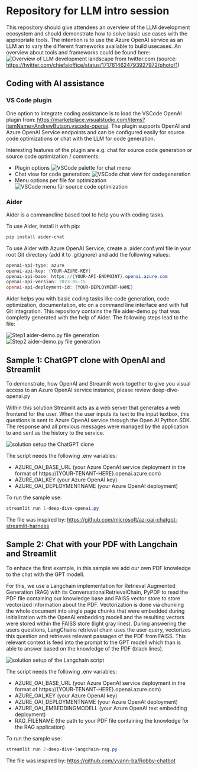 # Repository for LLM intro session

This repository should give attendees an overview of the LLM development ecosystem and should demonstrate how to solve basic use cases with the appropriate tools. The intention is to use the Azure OpenAI service as an LLM an to vary the different frameworks available to build usecases.
An overview about tools and frameworks could be found here:
![Overview of LLM development landscape from twitter.com](https://pbs.twimg.com/media/F9YsiGQboAISlLm?format=jpg&name=large)
(source: <https://twitter.com/chiefaioffice/status/1717614624793927972/photo/1>)

## Coding with AI assistance

### VS Code plugin

One option to integrate coding assistance is to load the VSCode OpenAI plugin from:
<https://marketplace.visualstudio.com/items?itemName=AndrewButson.vscode-openai>. The plugin supports OpenAI and Azure OpenAI Service endpoints and can be configured easily for source code optimizations or chat with the LLM for code generation.

Interesting features of the plugin are e.g. chat for source code generation or source code optimization / comments:

- Plugin options ![VSCode palette for chat menu](./pictures/vscode-openai-palette.png)
- Chat view for code generation: ![VSCode chat view for codegeneration](./pictures/vscode-openai-chat.png)
- Menu options per file for optimization ![VSCode menu für source code optimization](./pictures/vscode-openai-menu.png)

### Aider

Aider is a commandline based tool to help you with coding tasks.

To use Aider, install it with pip:

```powershell
pip install aider-chat
```

To use Aider with Azure OpenAI Service, create a .aider.conf.yml file in your root Git directory (add it to .gitignore)  and add the following values:

```powershell
openai-api-type: azure
openai-api-key: {YOUR-AZURE-KEY}
openai-api-base: https://{YOUR-API-ENDPOINT}.openai.azure.com
openai-api-version: 2023-05-15
openai-api-deployment-id: {YOUR-DEPLOYMENT-NAME}
```

Aider helps you with basic coding tasks like code generation, code optimization, documentation, etc on a command line interface and with full Git integration. This repository contains the file aider-demo.py that was completly generated with the help of Aider. The following steps lead to the file:

![Step1 aider-demo.py file generation](./pictures/aider-demo-1.png)
![Step2 aider-demo.py file generation](./pictures/aider-demo-2.png)

## Sample 1: ChatGPT clone with OpenAI and Streamlit

To demonstrate, how OpenAI and Streamlit work together to give you visual access to an Azure OpenAI service instance, please review deep-dive-openai.py

Within this solution Streamlit acts as a web server that generates a web frontend for the user. When the user inputs its text to the input textbox, this questions is sent to Azure OpenAI service through the Open AI Python SDK. The response and all previous messages were managed by the application to and sent as the history to the service.

![solution setup the ChatGPT clone](./pictures/1-openai.drawio.png)

The script needs the following .env variables:

- AZURE_OAI_BASE_URL (your Azure OpenAI service deployment in the format of https://{YOUR-TENANT-HERE}.openai.azure.com)
- AZURE_OAI_KEY (your Azure OpenAI key)
- AZURE_OAI_DEPLOYMENTNAME (your Azure OpenAI deployment)

To run the sample use:

```powershell
streamlit run 1-deep-dive-openai.py
```

The file was inspired by: https://github.com/microsoft/az-oai-chatgpt-streamlit-harness

## Sample 2: Chat with your PDF with Langchain and Streamlit

To enhace the first example, in this sample we add our own PDF knowledge to the chat with the GPT modell.

For this, we use a Langchain implementation for Retrieval Augmented Generation (RAG) with its ConversationalRetrievalChain, PyPDF to read the PDF file containing our knowledge base and FAISS vector store to store vectorized information about the PDF. Vectorization is done via chunking the whole document into single page chunks that were embedded during initialization with the OpenAI embedding modell and the resulting vectors were stored within the FAISS store (light gray lines). During answering the users questions, LangChains retrieval chain uses the user query, vectorizes this question and retrieves relevant passages of the PDF from FAISS. This relevant context is feed into the prompt to the GPT modell which than is able to answer based on the knowledge of the PDF (black lines).

![solution setup of the Langchain script](./pictures/2-langchain.drawio.png)

The script needs the following .env variables:

- AZURE_OAI_BASE_URL (your Azure OpenAI service deployment in the format of https://{YOUR-TENANT-HERE}.openai.azure.com)
- AZURE_OAI_KEY (your Azure OpenAI key)
- AZURE_OAI_DEPLOYMENTNAME (your Azure OpenAI deployment)
- AZURE_OAI_EMBEDDINGMODELL (your Azure OpenAI text embedding deployment)
- RAG_FILENAME (the path to your PDF file containing the knowledge for the RAG application)

To run the sample use:

```powershell
streamlit run 2-deep-dive-langchain-rag.py
```

The file was inspired by: https://github.com/yvann-ba/Robby-chatbot